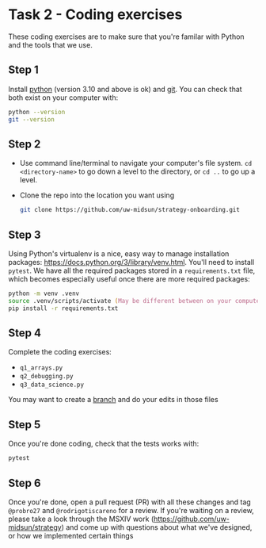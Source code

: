 # Task 2 - Coding exercises

These coding exercises are to make sure that you're familar with Python and the tools that we use.

## Step 1

Install [python](https://www.python.org/downloads/) (version 3.10 and above is ok) and [git](https://git-scm.com/downloads). You can check that both exist on your computer with:

```zsh
python --version
git --version
```

## Step 2

- Use command line/terminal to navigate your computer's file system. `cd <directory-name>` to go down a level to the directory, or `cd ..` to go up a level.
- Clone the repo into the location you want using

  ```zsh
  git clone https://github.com/uw-midsun/strategy-onboarding.git
  ```

## Step 3

Using Python's virtualenv is a nice, easy way to manage installation packages: https://docs.python.org/3/library/venv.html. You'll need to install `pytest`. We have all the required packages stored in a `requirements.txt` file, which becomes especially useful once there are more required packages:

```zsh
python -m venv .venv
source .venv/scripts/activate (May be different between on your computer)
pip install -r requirements.txt
```

## Step 4

Complete the coding exercises:

- `q1_arrays.py`
- `q2_debugging.py`
- `q3_data_science.py`

You may want to create a [branch](https://stackoverflow.com/questions/23192713/git-creating-a-branch-from-the-master) and do your edits in those files

## Step 5

Once you're done coding, check that the tests works with:

```zsh
pytest
```

## Step 6

Once you're done, open a pull request (PR) with all these changes and tag `@probro27` and `@rodrigotiscareno` for a review.
If you're waiting on a review, please take a look through the MSXIV work (https://github.com/uw-midsun/strategy) and come up with questions about what we've designed, or how we implemented certain things
